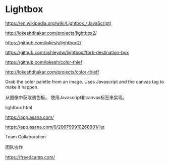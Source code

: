 # Lightbox




https://en.wikipedia.org/wiki/Lightbox_(JavaScript)


http://lokeshdhakar.com/projects/lightbox2/

https://github.com/lokesh/lightbox2/


https://github.com/ashleydw/lightbox#fork-destination-box



https://github.com/lokesh/color-thief

http://lokeshdhakar.com/projects/color-thief/


Grab the color palette from an image. Uses Javascript and the canvas tag to make it happen.

从图像中获取调色板。 使用Javascript和canvas标签来实现。




lightbox.html



https://app.asana.com/


https://app.asana.com/0/200799910268901/list



Team Collaboration

团队协作


https://freedcamp.com/









